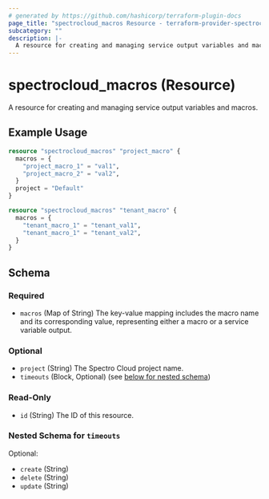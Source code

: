 ```yaml
---
# generated by https://github.com/hashicorp/terraform-plugin-docs
page_title: "spectrocloud_macros Resource - terraform-provider-spectrocloud"
subcategory: ""
description: |-
  A resource for creating and managing service output variables and macros.
---
```


# spectrocloud_macros (Resource)

A resource for creating and managing service output variables and macros.

## Example Usage

```terraform
resource "spectrocloud_macros" "project_macro" {
  macros = {
    "project_macro_1" = "val1",
    "project_macro_2" = "val2",
  }
  project = "Default"
}

resource "spectrocloud_macros" "tenant_macro" {
  macros = {
    "tenant_macro_1" = "tenant_val1",
    "tenant_macro_1" = "tenant_val2",
  }
}
```

<!-- schema generated by tfplugindocs -->
## Schema

### Required

- `macros` (Map of String) The key-value mapping includes the macro name and its corresponding value, representing either a macro or a service variable output.

### Optional

- `project` (String) The Spectro Cloud project name.
- `timeouts` (Block, Optional) (see [below for nested schema](#nestedblock--timeouts))

### Read-Only

- `id` (String) The ID of this resource.

<a id="nestedblock--timeouts"></a>
### Nested Schema for `timeouts`

Optional:

- `create` (String)
- `delete` (String)
- `update` (String)
